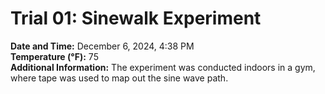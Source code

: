 # Trial 01: Sinewalk Experiment
**Date and Time:** December 6, 2024, 4:38 PM  
**Temperature (°F):** 75  
**Additional Information:** The experiment was conducted indoors in a gym, where tape was used to map out the sine wave path.

